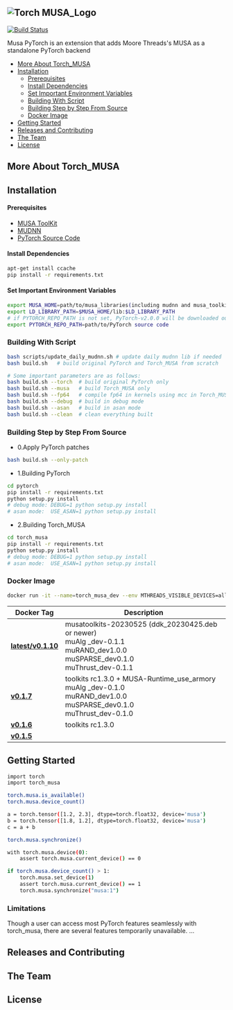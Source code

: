 ![Torch MUSA_Logo](https://github.mthreads.com/mthreads/torch_musa/blob/main/docs/source/img/torch_musa.png)
--------------------------------------------------------------------------------

[![Build Status](https://jenkins-aidev.mthreads.com/buildStatus/icon?job=torch_musa%2Fmain)](https://jenkins-aidev.mthreads.com/job/torch_musa/job/main/)


Musa PyTorch is an extension that adds Moore Threads's MUSA as a standalone PyTorch backend

<!-- toc -->

- [More About Torch_MUSA](#more-about-torch_musa)
- [Installation](#installation)
  - [Prerequisites](#prerequisites)
  - [Install Dependencies](#install-dependencies)
  - [Set Important Environment Variables](#set-important-environment-variables)
  - [Building With Script](#building-with-script)
  - [Building Step by Step From Source](#building-step-by-step-from-source)
  - [Docker Image](#docker-image)
- [Getting Started](#getting-started)
- [Releases and Contributing](#releases-and-contributing)
- [The Team](#the-team)
- [License](#license)

<!-- tocstop -->

## More About Torch_MUSA


## Installation

#### Prerequisites
- [MUSA ToolKit](https://github.mthreads.com/mthreads/musa_toolkit)
- [MUDNN](https://github.mthreads.com/mthreads/muDNN)
- [PyTorch Source Code](https://github.com/pytorch/pytorch/tree/v2.0.0)

#### Install Dependencies

```bash
apt-get install ccache
pip install -r requirements.txt
```

#### Set Important Environment Variables
```bash
export MUSA_HOME=path/to/musa_libraries(including mudnn and musa_toolkits) # defalut value is /usr/local/musa/
export LD_LIBRARY_PATH=$MUSA_HOME/lib:$LD_LIBRARY_PATH
# if PYTORCH_REPO_PATH is not set, PyTorch-v2.0.0 will be downloaded outside this directory when building with build.sh
export PYTORCH_REPO_PATH=path/to/PyTorch source code
```

### Building With Script
```bash
bash scripts/update_daily_mudnn.sh # update daily mudnn lib if needed
bash build.sh   # build original PyTorch and Torch_MUSA from scratch

# Some important parameters are as follows:
bash build.sh --torch  # build original PyTorch only
bash build.sh --musa   # build Torch_MUSA only
bash build.sh --fp64   # compile fp64 in kernels using mcc in Torch_MUSA
bash build.sh --debug  # build in debug mode
bash build.sh --asan   # build in asan mode
bash build.sh --clean  # clean everything built
```

### Building Step by Step From Source
- 0.Apply PyTorch patches
```bash
bash build.sh --only-patch
```

- 1.Building PyTorch
```bash
cd pytorch
pip install -r requirements.txt
python setup.py install
# debug mode: DEBUG=1 python setup.py install
# asan mode:  USE_ASAN=1 python setup.py install
```

- 2.Building Torch_MUSA
```bash
cd torch_musa
pip install -r requirements.txt
python setup.py install
# debug mode: DEBUG=1 python setup.py install
# asan mode:  USE_ASAN=1 python setup.py install
```

### Docker Image

```bash
docker run -it --name=torch_musa_dev --env MTHREADS_VISIBLE_DEVICES=all --shm-size=80g sh-harbor.mthreads.com/mt-ai/musa-pytorch-dev:v0.1.7 /bin/bash
```

| Docker Tag | Description |
| ---- | --- |
| [**latest/v0.1.10**](https://sh-harbor.mthreads.com/harbor/projects/20/repositories/musa-pytorch-dev/artifacts-tab) | musatoolkits-20230525 (ddk_20230425.deb or newer)<br> muAlg _dev-0.1.1 <br> muRAND_dev1.0.0 <br> muSPARSE_dev0.1.0 <br> muThrust_dev-0.1.1 |
| [**v0.1.7**](https://sh-harbor.mthreads.com/harbor/projects/20/repositories/musa-pytorch-dev/artifacts-tab) | toolkits rc1.3.0 + MUSA-Runtime_use_armory<br> muAlg _dev-0.1.0 <br> muRAND_dev1.0.0 <br> muSPARSE_dev0.1.0 <br> muThrust_dev-0.1.0 |
| [**v0.1.6**](https://sh-harbor.mthreads.com/harbor/projects/20/repositories/musa-pytorch-dev/artifacts-tab) | toolkits rc1.3.0 |
| [**v0.1.5**](https://sh-harbor.mthreads.com/harbor/projects/20/repositories/musa-pytorch-dev/artifacts-tab) |  |

## Getting Started
```bash
import torch
import torch_musa

torch.musa.is_available()
torch.musa.device_count()

a = torch.tensor([1.2, 2.3], dtype=torch.float32, device='musa')
b = torch.tensor([1.8, 1.2], dtype=torch.float32, device='musa')
c = a + b

torch.musa.synchronize()

with torch.musa.device(0):
    assert torch.musa.current_device() == 0

if torch.musa.device_count() > 1:
    torch.musa.set_device(1)
    assert torch.musa.current_device() == 1
    torch.musa.synchronize("musa:1")
```

### Limitations
Though a user can access most PyTorch features seamlessly with torch_musa, there are several
features temporarily unavailable.
...

## Releases and Contributing


## The Team

## License
